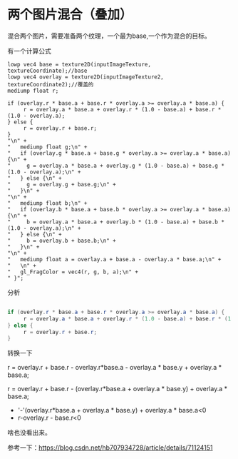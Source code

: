 # 两个图片混合（叠加）

混合两个图片，需要准备两个纹理，一个最为base,一个作为混合的目标。

有一个计算公式

```
lowp vec4 base = texture2D(inputImageTexture, textureCoordinate);//base
lowp vec4 overlay = texture2D(inputImageTexture2, textureCoordinate2);//覆盖的
mediump float r;

if (overlay.r * base.a + base.r * overlay.a >= overlay.a * base.a) {
     r = overlay.a * base.a + overlay.r * (1.0 - base.a) + base.r * (1.0 - overlay.a);
} else {
     r = overlay.r + base.r;
}
"\n" +
"   mediump float g;\n" +
"   if (overlay.g * base.a + base.g * overlay.a >= overlay.a * base.a) {\n" +
"     g = overlay.a * base.a + overlay.g * (1.0 - base.a) + base.g * (1.0 - overlay.a);\n" +
"   } else {\n" +
"     g = overlay.g + base.g;\n" +
"   }\n" +
"\n" +
"   mediump float b;\n" +
"   if (overlay.b * base.a + base.b * overlay.a >= overlay.a * base.a) {\n" +
"     b = overlay.a * base.a + overlay.b * (1.0 - base.a) + base.b * (1.0 - overlay.a);\n" +
"   } else {\n" +
"     b = overlay.b + base.b;\n" +
"   }\n" +
"\n" +
"   mediump float a = overlay.a + base.a - overlay.a * base.a;\n" +
"   \n" +
"   gl_FragColor = vec4(r, g, b, a);\n" +
" }";
```

分析

```java

if (overlay.r * base.a + base.r * overlay.a >= overlay.a * base.a) {
     r = overlay.a * base.a + overlay.r * (1.0 - base.a) + base.r * (1.0 - overlay.a);
} else {
     r = overlay.r + base.r;
}
```

转换一下

r = overlay.r + base.r - overlay.r*base.a - overlay.a * base.y + overlay.a * base.a;

r = overlay.r + base.r - (overlay.r*base.a + overlay.a * base.y) + overlay.a * base.a;

- '-'(overlay.r*base.a + overlay.a * base.y) + overlay.a * base.a<0
- r-overlay.r - base.r<0



啥也没看出来。

参考一下：https://blog.csdn.net/hb707934728/article/details/71124151

